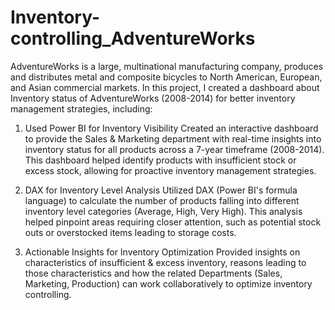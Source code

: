 # Inventory-controlling_AdventureWorks
AdventureWorks is a large, multinational manufacturing company,  produces and distributes metal and composite bicycles to North American, European,  and Asian commercial markets. In this project, I created a dashboard about Inventory status of AdventureWorks (2008-2014) for better inventory management strategies, including: 

1. Used Power BI for Inventory Visibility
Created an interactive dashboard to provide the Sales & Marketing department with real-time insights into inventory status for all products across a 7-year timeframe (2008-2014). This dashboard helped identify products with insufficient stock or excess stock, allowing for proactive inventory management strategies.

3. DAX for Inventory Level Analysis
Utilized DAX (Power BI's formula language) to calculate the number of products falling into different inventory level categories (Average, High, Very High). This analysis helped pinpoint areas requiring closer attention, such as potential stock outs or overstocked items leading to storage costs.

5. Actionable Insights for Inventory Optimization
Provided insights on characteristics of insufficient & excess inventory, reasons leading to those characteristics and how the related Departments (Sales, Marketing, Production) can work collaboratively to optimize inventory controlling.
